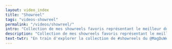 ```yaml
---
layout: video_index
title: "Showreel"
tags: "videos-showreel"
permalink: "/videos/showreel/"
intro: "Collection de mes showreels favoris représentant le meilleur du motion design & de l'édition vidéo."
description: "Collection de mes showreels favoris représentant le meilleur du motion design & de l'édition vidéo."
text-twtr: "En train d'explorer la collection de #showreels du @MagDuWebdesign"
---
```

